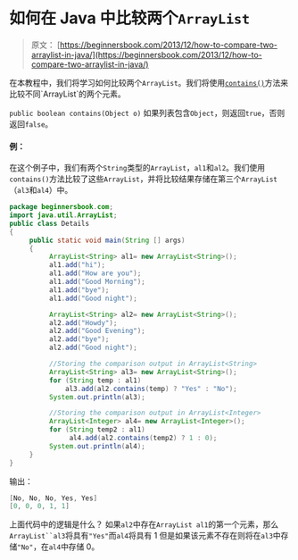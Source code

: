 # 如何在 Java 中比较两个`ArrayList`

> 原文： [https://beginnersbook.com/2013/12/how-to-compare-two-arraylist-in-java/](https://beginnersbook.com/2013/12/how-to-compare-two-arraylist-in-java/)

在本教程中，我们将学习如何比较两个`ArrayList`。我们将使用[`contains()`](https://docs.oracle.com/javase/7/docs/api/java/util/ArrayList.html#contains(java.lang.Object))方法来比较不同`ArrayList`的两个元素。

`public boolean contains(Object o)`
如果列表包含`Object`，则返回`true`，否则返回`false`。

#### 例：

在这个例子中，我们有两个`String`类型的`ArrayList`，`al1`和`al2`。我们使用`contains()`方法比较了这些`ArrayList`，并将比较结果存储在第三个`ArrayList`（`al3`和`al4`）中。

```java
package beginnersbook.com;
import java.util.ArrayList;
public class Details
{
     public static void main(String [] args)
     {
          ArrayList<String> al1= new ArrayList<String>();
          al1.add("hi");
          al1.add("How are you");
          al1.add("Good Morning");
          al1.add("bye");
          al1.add("Good night");

          ArrayList<String> al2= new ArrayList<String>();
          al2.add("Howdy");
          al2.add("Good Evening");
          al2.add("bye");
          al2.add("Good night");

          //Storing the comparison output in ArrayList<String>
          ArrayList<String> al3= new ArrayList<String>();
          for (String temp : al1)
              al3.add(al2.contains(temp) ? "Yes" : "No");
          System.out.println(al3);

          //Storing the comparison output in ArrayList<Integer>
          ArrayList<Integer> al4= new ArrayList<Integer>();
          for (String temp2 : al1)
               al4.add(al2.contains(temp2) ? 1 : 0);
          System.out.println(al4);
     }
}
```

输出：

```java
[No, No, No, Yes, Yes]
[0, 0, 0, 1, 1]
```

上面代码中的逻辑是什么？
如果`al2`中存在`ArrayList al1`的第一个元素，那么`ArrayList``al3`将具有`"Yes"`而`al4`将具有 1 但是如果该元素不存在则将在`al3`中存储`"No"`，在`al4`中存储 0。
